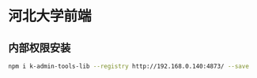# 河北大学前端

## 内部权限安装
```bash
npm i k-admin-tools-lib --registry http://192.168.0.140:4873/ --save
```
